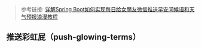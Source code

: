 > 参考链接: [详解Spring Boot如何实现每日给女朋友微信推送早安问候语和天气预报浪漫教程](https://mp.weixin.qq.com/s/bZgZXQi7oslvz6uWrIvNlA)

## 推送彩虹屁（push-glowing-terms）